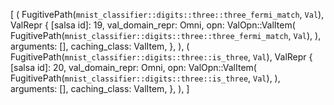 [
    (
        FugitivePath(`mnist_classifier::digits::three::three_fermi_match`, `Val`),
        ValRepr {
            [salsa id]: 19,
            val_domain_repr: Omni,
            opn: ValOpn::ValItem(
                FugitivePath(`mnist_classifier::digits::three::three_fermi_match`, `Val`),
            ),
            arguments: [],
            caching_class: ValItem,
        },
    ),
    (
        FugitivePath(`mnist_classifier::digits::three::is_three`, `Val`),
        ValRepr {
            [salsa id]: 20,
            val_domain_repr: Omni,
            opn: ValOpn::ValItem(
                FugitivePath(`mnist_classifier::digits::three::is_three`, `Val`),
            ),
            arguments: [],
            caching_class: ValItem,
        },
    ),
]
